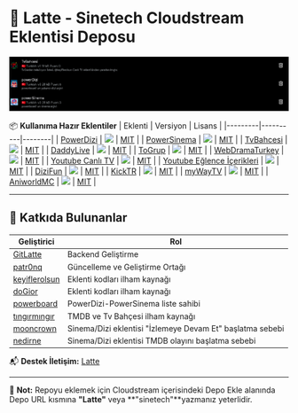 # 🚀 Latte - Sinetech Cloudstream Eklentisi Deposu

![Latte Repository Banner](img/banner.png)

📦 **Kullanıma Hazır Eklentiler**
| Eklenti | Versiyon | Lisans |
|---------|----------|--------|
| [PowerDizi](powerDizi) | ![](https://img.shields.io/badge/version-3-blue) | [MIT](LICENSE) |
| [PowerSinema](powerSinema) | ![](https://img.shields.io/badge/version-3-blue) | [MIT](LICENSE) |
| [TvBahcesi](TvBahcesi) | ![](https://img.shields.io/badge/version-1-orange) | [MIT](LICENSE) |
| [DaddyLive](DaddyLive) | ![](https://img.shields.io/badge/version-1-orange) | [MIT](LICENSE) |
| [ToGrup](TOGrup) | ![](https://img.shields.io/badge/version-1-orange) | [MIT](LICENSE) |
| [WebDramaTurkey](WebDramaTurkey) | ![](https://img.shields.io/badge/version-1-orange) | [MIT](LICENSE) |
| [Youtube Canlı TV](YTCanliTV) | ![](https://img.shields.io/badge/version-1-orange) | [MIT](LICENSE) |
| [Youtube Eğlence İçerikleri](YTEglence) | ![](https://img.shields.io/badge/version-1-orange) | [MIT](LICENSE) |
| [DiziFun](DiziFun) | ![](https://img.shields.io/badge/version-1-orange) | [MIT](LICENSE) |
| [KickTR](KickTR) | ![](https://img.shields.io/badge/version-1-orange) | [MIT](LICENSE) |
| [myWayTV](myWayTV) | ![](https://img.shields.io/badge/version-1-orange) | [MIT](LICENSE) |
| [AniworldMC](AniworldMC) | ![](https://img.shields.io/badge/version-1-orange) | [MIT](LICENSE) |

---

## 🤝 Katkıda Bulunanlar

| Geliştirici | Rol |
|-------------|-----|
| [GitLatte](https://github.com/GitLatte) | Backend Geliştirme |
| [patr0nq](https://github.com/patr0nq) | Güncelleme ve Geliştirme Ortağı|
| [keyiflerolsun](https://github.com/keyiflerolsun) | Eklenti kodları ilham kaynağı |
| [doGior](https://github.com/DoGior) | Eklenti kodları ilham kaynağı |
| [powerboard](https://forum.sinetech.tr/uye/powerboard.3822/) | PowerDizi-PowerSinema liste sahibi |
| [tıngırmıngır](https://forum.sinetech.tr/uye/tingirmingir.137/) | TMDB ve Tv Bahçesi ilham kaynağı |
| [mooncrown](https://forum.sinetech.tr/uye/mooncrown.10472/) | Sinema/Dizi eklentisi "İzlemeye Devam Et" başlatma sebebi |
| [nedirne](https://forum.sinetech.tr/uye/nedirne.13409/) | Sinema/Dizi eklentisi TMDB olayını başlatma sebebi |

📬 **Destek İletişim:** [Latte](https://forum.sinetech.tr/konu/powerboard-film-ve-dizi-arsivine-ozel-cloudstream-deposu.3672/)

---

🔔 **Not:** Repoyu eklemek için Cloudstream içerisindeki Depo Ekle alanında Depo URL kısmına **"Latte"** veya **"sinetech"**yazmanız yeterlidir.
